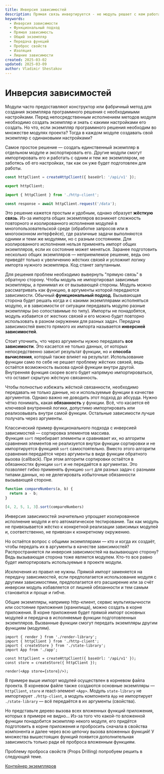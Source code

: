 ```yaml
---
title: Инверсия зависимостей
description: Прямая связь инвертируется - не модуль решает с кем работать, а вызывающая сторона передаёт все зависимости. Использование функционального подхода. На примере использования общих экземпляров.
keywords:
  - Инверсия зависимости
  - Функциональный подход
  - Прямая зависимость
  - Общий экземпляр
  - Передача функций
  - Проброс свойств
  - Изоляция
  - Лишние зависимости
created: 2025-03-02
updated: 2025-03-09
author: Vladimir Shestakov
---
```

# Инверсия зависимостей

Модули часто предоставляют конструктор или фабричный метод для создания экземпляра программного решения с необходимыми настройками. Перед непосредственным исполнением методов модуля необходимо создать экземпляр и знать с какими настройками его создать. Но что, если экземпляр программного решения необходим во множестве модулях проекта? Тогда в каждом модуле создавать свой экземпляр с одинаковыми настройками?

Самое простое решение — создать единственный экземпляр в отдельном модуле и экспортировать его. Другие модули смогут импортировать его и работать с одним и тем же экземпляром, не заботясь об его настройках, так как он уже будет подготовлен для работы.

```ts
const httpClient = createHttpClient({ baseUrl: '/api/v1' });

export httpClient;
```

```ts
import { httpClient } from './http-client';

const response = await httpClient.request('/data');
```

Это решение кажется простым и удобным, однако образует **жёсткую связь**. Из-за импорта общих экземпляров возникнет сложность повторного и изолированного исполнения модулей в многопользовательской среде (обработке запросов или в многооконном интерфейсе), где различные задачи выполняются одними и теми же модулями, но с разным состоянием. Для изолированного исполнения нельзя применять импорт общих экземпляров, если их состояние может меняться.  Заранее подготовить несколько общих экземпляров — неприемлемое решение, ведь оно приведёт только к увеличению жёстких связей и усложнит логику импорта нужного экземпляра. Код станет запутанным.

Для решения проблем необходимо вывернуть "прямую связь" в обратную сторону. Чтобы модуль не импортировал зависимые экземпляры, а принимал их от вызывающей стороны. Модуль можно рассматривать как функцию, в аргументы которой передаются зависимости. Обычный **функциональный подход**. Вызывающая сторона будет решать когда и с какими экземплярами исполняться модулю, и в зависимости от ситуации передавать модулю разные экземпляры (но сопоставимые по типу). Импорты не понадобятся, модуль избавится от жестких связей и его можно будет повторно использовать в разном окружении для разных задач. Передача зависимостей вместо прямого их импорта называется **инверсией зависимостей**. 

Стоит уточнить, что через аргументы нужно передавать **все зависимости**. Это касается не только данных, от которых непосредственно зависит результат функции, но и **способа вычисления**, который также влияет на результат. Использование функции само по себе не решает проблему жёстких связей, ведь остаётся возможность вызова одной функции внутри другой. Внутренняя функция скорее всего будет напрямую импортироваться, что оставит скрытую жёсткую связанность.

Чтобы полностью избежать жёсткой связанности, необходимо передавать не только данные, но и используемые функции в качестве аргументов. Однако важно не доводить этот подход до абсурда. Нужно чётко понимать, какая **обязанность** у функции. Всё, что касается её ключевой внутренней логики, допустимо импортировать или реализовывать внутри самой функции. Остальные зависимости лучше получать через аргументы.

Классический пример функционального подхода с инверсией зависимостей — сортировка элементов массива. Функция `sort` перебирает элементы и сравнивает их, но алгоритм сравнения элементов не реализуется внутри функции сортировки и не импортируется функцией `sort` самостоятельно. Вместо этого алгоритм сравнения передаётся через аргументы в виде функции обратного вызова (callback). При этом алгоритм сортировки остаётся в обязанностях функции `sort` и не передаётся в аргументах. Это позволяет гибко применять функцию `sort` для разных задач с разными типами данных, но не делегировать избыточные обязанности вызывающей стороне.

```ts
function compareNumbers(a, b) {
  return a - b;
}

[4, 2, 5, 1, 3].sort(compareNumbers)
```

Инверсия зависимостей значительно упрощает изолированное исполнение модуля и его автоматическое тестирование. Так как модуль не привязывается жёстко к конкретной реализации зависимых модулей и, соответственно, не привязан к конкретному окружению. 

Но остаётся вопрос с общими экземплярами — кто и когда их создаёт, чтобы передать их в аргументы в качестве зависимостей? Распространяется ли инверсия зависимостей на вызывающую сторону? Ведь вызывающая сторона тоже является модулем. Кто-то все равно будет импортировать используемые в проекте модули.

Исключения из правил не нужны. Прямой импорт заменяется на передачу зависимостей, если предполагается использование модуля с другими зависимостями, предполагается его расширение или за счёт инверсии модуль избавляется от лишней обязанности и тем самым становится и проще и гибче.

Общие экземпляры, например http-клиент, сервис мультиязычности или состояние приложения (хранилища), можно создать в корне  приложения. В корне приложения будет прямой импорт основных модулей и передача в исполняемые функции подготовленных экземпляров. Вызванные функции смогут передать экземпляры другим функциям (модулям). 

```tsx
import { render } from './render-library';
import { httpClient } from './http-client';
import { createStore } from './state-library';
import App from './app';

const httpClient = createHttpClient({ baseUrl: '/api/v1' });
const store = createStore({ httpClient });

render(<App store={store}/>);
```

В примере выше импорт модулей осуществлен в корневом файла проекта. В корневом файле также создаются основные экземпляры — `httpClient`, `store` и react-элемент `<App>`. Модуль `state-library` не импортирует `./http-client`, а модуль компонента `App` не импортирует `./state-library` — всё передаётся в их аргументы (свойства).

Но представьте дерево вызова всех вложенных функций приложения, которых в примере не видно... Из-за того что какой-то вложенной функции понадобится экземпляр некого модуля, его придётся подготовить в корне приложения и пробросить сначала в свойства компонента и далее через всю цепочку вызова вложенных функций! У множества вышестоящих функций появится дополнительная зависимость только ради её проброса вложенным функциям.

Проблему проброса свойств (Props Drilling) попробуем решить в следующей теме.

[Контейнер экземпляров](manuals/di/service-manager.md)